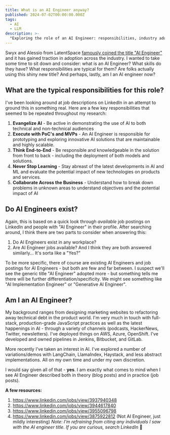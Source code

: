 ```yaml
---
title: What is an AI Engineer anyway?
published: 2024-07-02T00:00:00.000Z
tags:
  - AI
  - LLM
description: >-
  "Exploring the role of an AI Engineer: responsibilities, industry adoption, and self-reflection."
---
```


Swyx and Alessio from LatentSpace [famously coined the title "AI Engineer"](https://www.latent.space/p/ai-engineer) and it has gained traction in adoption across the industry. I wanted to take some time to sit down and consider: what is an AI Engineer? What skills do they have? What responsibilities are typical for them? Are folks actually using this shiny new title? And perhaps, lastly, am I an AI engineer now?

## What are the typical responsibilities for this role?
I've been looking around at job descriptions on LinkedIn in an attempt to ground this in something real. Here are a few key responsibilities that seemed to be repeated throughout my research:
1. **Evangelize AI** - Be active in demonstrating the use of AI to both technical and non-technical audiences
2. **Execute with PoC's and MVPs** - An AI Engineer is responsible for prototyping and exploring innovative AI solutions that are maintainable and highly scalable.
3. **Think End-to-End** - Be responsible and knowledgeable in the solution from front to back - including the deployment of both models and solutions.
4. **Never Stop Learning** - Stay abreast of the latest developments in AI and ML and evaluate the potential impact of new technologies on products and services.
5. **Collaborate Across the Business** - Understand how to break down problems in unknown areas to understand objectives and the potential impact of AI

## Do AI Engineers exist?
Again, this is based on a quick look through *available* job postings on LinkedIn and people with "AI Engineer" in their profile. After searching around, I think there are two parts to consider when answering this:
1. Do AI Engineers exist in any workplace?
2. Are AI Engineer jobs available?
And I think they are both answered similarly... It's sorta like a "Yes?"

To be more specific, there of course are existing AI Engineers and job postings for AI Engineers - but both are few and far between. I suspect we'll see the generic title "AI Engineer" adopted more - but something tells me there will be further differentiation/specificity. We might see something like "AI Implementation Engineer" or "Generative AI Engineer".

## Am I an AI Engineer?
My background ranges from designing marketing websites to refactoring away technical debt in the product world. I'm very much in touch with full-stack, production-grade JavaScript practices as well as the latest happenings in AI - through a variety of channels (podcasts, HackerNews, Twitter, newsletters). I've deployed things on AWS, Azure, OpenShift. I've developed and owned pipelines in Jenkins, Bitbucket, and GitLab. 

More recently I've taken an interest in AI. I've explored a number of variations/demos with LangChain, LlamaIndex, Haystack, and less abstract implementations. All on my own time and under my own discretion.

I would say given all of that - **yes**. I am exactly what comes to mind when I see AI Engineer described both in theory (blog posts) and in practice (job posts).

**A few resources:**
1. https://www.linkedin.com/jobs/view/3937940348
2. https://www.linkedin.com/jobs/view/3944617840
3. https://www.linkedin.com/jobs/view/3955096798
4. https://www.linkedin.com/jobs/view/3875922812 (Not AI Engineer, just mildly interesting)
   *Note: I'm refraining from citing any individuals I saw with the AI engineer title. If you are curious, search LinkedIn* 🙂